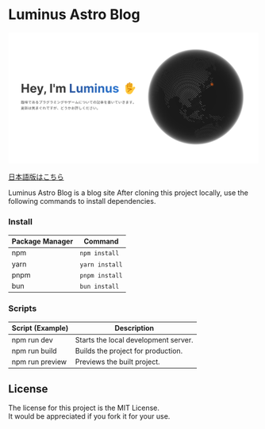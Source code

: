 # Luminus Astro Blog

![Luminus Astro Blog](/public/images/top-ogp.png)

[日本語版はこちら](./README-ja.md)

Luminus Astro Blog is a blog site After cloning this project locally, use the following commands to install dependencies.

### Install

| Package Manager | Command        |
| --------------- | -------------- |
| npm             | `npm install`  |
| yarn            | `yarn install` |
| pnpm            | `pnpm install` |
| bun             | `bun install`  |

### Scripts

| Script (Example) | Description                          |
| ---------------- | ------------------------------------ |
| npm run dev      | Starts the local development server. |
| npm run build    | Builds the project for production.   |
| npm run preview  | Previews the built project.          |

## License

The license for this project is the MIT License.  
It would be appreciated if you fork it for your use.
